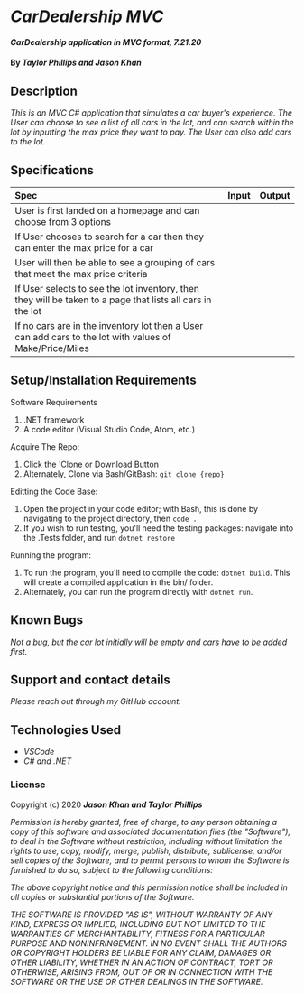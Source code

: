 # _CarDealership MVC_

#### _CarDealership application in MVC format, 7.21.20_

#### By _**Taylor Phillips and Jason Khan**_

## Description

_This is an MVC C# application that simulates a car buyer's experience.  The User can choose to see a list of all cars in the lot, and can search within the lot by inputting the max price they want to pay.  The User can also add cars to the lot._

## Specifications

| Spec | Input | Output |
| :--- | :---: | ---: |
| User is first landed on a homepage and can choose from 3 options  |   |     |
| If User chooses to search for a car then they can enter the max price for a car   |   |     |
| User will then be able to see a grouping of cars that meet the max price criteria   |   |   |
| If User selects to see the lot inventory, then they will be taken to a page that lists all cars in the lot  |   |       |
| If no cars are in the inventory lot then a User can add cars to the lot with values of Make/Price/Miles |   |     |


## Setup/Installation Requirements

Software Requirements
1. .NET framework
2. A code editor (Visual Studio Code, Atom, etc.)

Acquire The Repo:
1. Click the 'Clone or Download Button
2. Alternately, Clone via Bash/GitBash: `git clone {repo}`

Editting the Code Base:
1. Open the project in your code editor; with Bash, this is done by navigating to the project directory, then `code .`
2. If you wish to run testing, you'll need the testing packages: navigate into the .Tests folder, and run `dotnet restore`

Running the program:
1. To run the program, you'll need to compile the code: `dotnet build`. This will create a compiled application in the bin/ folder.
2. Alternately, you can run the program directly with `dotnet run`.

## Known Bugs

_Not a bug, but the car lot initially will be empty and cars have to be added first._

## Support and contact details

_Please reach out through my GitHub account._

## Technologies Used

* _VSCode_
* _C# and .NET_

### License

Copyright (c) 2020 **_Jason Khan and Taylor Phillips_**

*Permission is hereby granted, free of charge, to any person obtaining a copy
of this software and associated documentation files (the "Software"), to deal
in the Software without restriction, including without limitation the rights
to use, copy, modify, merge, publish, distribute, sublicense, and/or sell
copies of the Software, and to permit persons to whom the Software is
furnished to do so, subject to the following conditions:*

*The above copyright notice and this permission notice shall be included in all
copies or substantial portions of the Software.*

*THE SOFTWARE IS PROVIDED "AS IS", WITHOUT WARRANTY OF ANY KIND, EXPRESS OR
IMPLIED, INCLUDING BUT NOT LIMITED TO THE WARRANTIES OF MERCHANTABILITY,
FITNESS FOR A PARTICULAR PURPOSE AND NONINFRINGEMENT. IN NO EVENT SHALL THE
AUTHORS OR COPYRIGHT HOLDERS BE LIABLE FOR ANY CLAIM, DAMAGES OR OTHER
LIABILITY, WHETHER IN AN ACTION OF CONTRACT, TORT OR OTHERWISE, ARISING FROM,
OUT OF OR IN CONNECTION WITH THE SOFTWARE OR THE USE OR OTHER DEALINGS IN THE
SOFTWARE.*